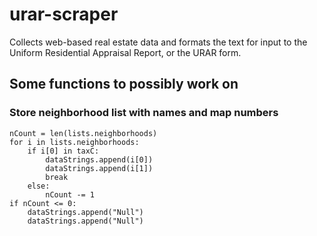# urar-scraper
Collects web-based real estate data and formats the text for input to the Uniform Residential Appraisal Report, or the URAR form.

## Some functions to possibly work on

### Store neighborhood list with names and map numbers
```
nCount = len(lists.neighborhoods)
for i in lists.neighborhoods:
    if i[0] in taxC:
        dataStrings.append(i[0])
        dataStrings.append(i[1])
        break
    else:
        nCount -= 1
if nCount <= 0:
    dataStrings.append("Null")
    dataStrings.append("Null")
```


